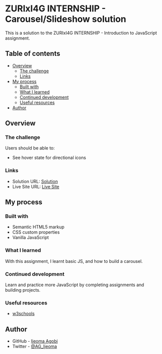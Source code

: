 # ZURIxI4G INTERNSHIP - Carousel/Slideshow  solution

This is a solution to the  ZURIxI4G INTERNSHIP - Introduction to JavaScript assignment.

## Table of contents

- [Overview](#overview)
  - [The challenge](#the-challenge)
  - [Links](#links)
- [My process](#my-process)
  - [Built with](#built-with)
  - [What I learned](#what-i-learned)
  - [Continued development](#continued-development)
  - [Useful resources](#useful-resources)
- [Author](#author)


## Overview

### The challenge

Users should be able to:

- See hover state for directional icons



### Links

- Solution URL: [Solution](https://github.com/fremdie/ZURI-Carousel)
- Live Site URL: [Live Site](https://zuri-carousel-f3234.netlify.app/)

## My process

### Built with

- Semantic HTML5 markup
- CSS custom properties
- Vanilla JavaScript

### What I learned
With this assignment, I learnt basic JS, and how to build a carousel.


### Continued development

Learn and practice more JavaScript by completing assignments and building projects.


### Useful resources

- [w3schools](https://www.w3schools.com) 

## Author

- GitHub - [Ijeoma Agobi](https://github.com/fremdie)
- Twitter - [@AG_Ijeoma](https://www.twitter.com/AG_Ijeoma)


